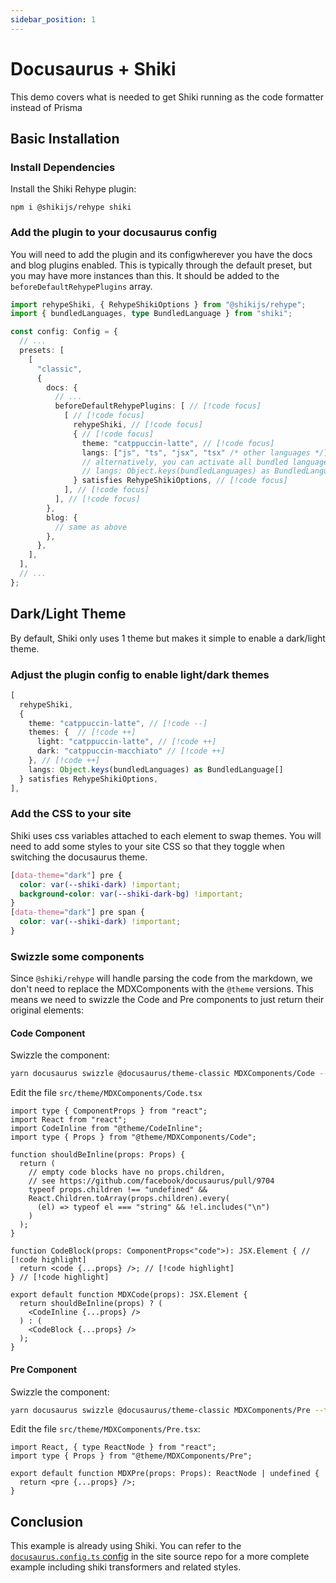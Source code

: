 ```yaml
---
sidebar_position: 1
---
```


# Docusaurus + Shiki

This demo covers what is needed to get Shiki running as the code formatter instead of Prisma

## Basic Installation

### Install Dependencies

Install the Shiki Rehype plugin:

```shell
npm i @shikijs/rehype shiki
```

### Add the plugin to your docusaurus config

You will need to add the plugin and its configwherever you have the docs and blog plugins enabled. This is typically through the default preset, but you may have more instances than this. It should be added to the `beforeDefaultRehypePlugins` array.

```ts
import rehypeShiki, { RehypeShikiOptions } from "@shikijs/rehype";
import { bundledLanguages, type BundledLanguage } from "shiki";

const config: Config = {
  // ...
  presets: [
    [
      "classic",
      {
        docs: {
          // ...
          beforeDefaultRehypePlugins: [ // [!code focus]
            [ // [!code focus]
              rehypeShiki, // [!code focus]
              { // [!code focus]
                theme: "catppuccin-latte", // [!code focus]
                langs: ["js", "ts", "jsx", "tsx" /* other languages */], // [!code focus]
                // alternatively, you can activate all bundled languages: // [!code focus]
                // langs: Object.keys(bundledLanguages) as BundledLanguage[] // [!code focus]
              } satisfies RehypeShikiOptions, // [!code focus]
            ], // [!code focus]
          ], // [!code focus]
        },
        blog: {
          // same as above
        },
      },
    ],
  ],
  // ...
};
```

## Dark/Light Theme

By default, Shiki only uses 1 theme but makes it simple to enable a dark/light theme.

### Adjust the plugin config to enable light/dark themes

```ts
[
  rehypeShiki,
  {
    theme: "catppuccin-latte", // [!code --]
    themes: {  // [!code ++]
      light: "catppuccin-latte", // [!code ++]
      dark: "catppuccin-macchiato" // [!code ++]
    }, // [!code ++]
    langs: Object.keys(bundledLanguages) as BundledLanguage[]
  } satisfies RehypeShikiOptions,
],
```

### Add the CSS to your site

Shiki uses css variables attached to each element to swap themes. You will need to add some styles to your site CSS so that they toggle when switching the docusaurus theme.

```css
[data-theme="dark"] pre {
  color: var(--shiki-dark) !important;
  background-color: var(--shiki-dark-bg) !important;
}
[data-theme="dark"] pre span {
  color: var(--shiki-dark) !important;
}
```

### Swizzle some components

Since `@shiki/rehype` will handle parsing the code from the markdown, we don't need to replace the MDXComponents with the `@theme` versions. This means we need to swizzle the Code and Pre components to just return their original elements:

#### Code Component

Swizzle the component:

```bash
yarn docusaurus swizzle @docusaurus/theme-classic MDXComponents/Code --typescript --eject
```

Edit the file `src/theme/MDXComponents/Code.tsx`

```tsx
import type { ComponentProps } from "react";
import React from "react";
import CodeInline from "@theme/CodeInline";
import type { Props } from "@theme/MDXComponents/Code";

function shouldBeInline(props: Props) {
  return (
    // empty code blocks have no props.children,
    // see https://github.com/facebook/docusaurus/pull/9704
    typeof props.children !== "undefined" &&
    React.Children.toArray(props.children).every(
      (el) => typeof el === "string" && !el.includes("\n")
    )
  );
}

function CodeBlock(props: ComponentProps<"code">): JSX.Element { // [!code highlight]
  return <code {...props} />; // [!code highlight]
} // [!code highlight]

export default function MDXCode(props): JSX.Element {
  return shouldBeInline(props) ? (
    <CodeInline {...props} />
  ) : (
    <CodeBlock {...props} />
  );
}
```

#### Pre Component

Swizzle the component:

```bash
yarn docusaurus swizzle @docusaurus/theme-classic MDXComponents/Pre --typescript --eject
```

Edit the file `src/theme/MDXComponents/Pre.tsx`:

```tsx
import React, { type ReactNode } from "react";
import type { Props } from "@theme/MDXComponents/Pre";

export default function MDXPre(props: Props): ReactNode | undefined {
  return <pre {...props} />;
}
```

## Conclusion

This example is already using Shiki. You can refer to the [`docusaurus.config.ts` config](https://github.com/lachieh/docusaurus-with-shiki-rehype/blob/main/docusaurus.config.ts) in the site source repo for a more complete example including shiki transformers and related styles.

